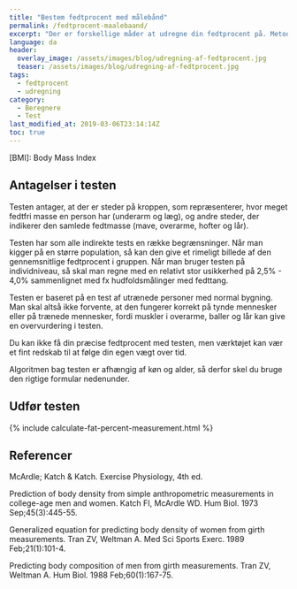 ```yaml
---
title: "Bestem fedtprocent med målebånd"
permalink: /fedtprocent-maalebaand/
excerpt: "Der er forskellige måder at udregne din fedtprocent på. Metoderne er mere eller mindre reliable og valide."
language: da
header:
  overlay_image: /assets/images/blog/udregning-af-fedtprocent.jpg
  teaser: /assets/images/blog/udregning-af-fedtprocent.jpg
tags:
  - fedtprocent
  - udregning
category:
  - Beregnere
  - Test
last_modified_at: 2019-03-06T23:14:14Z
toc: true
---
```


[BMI]: Body Mass Index

## Antagelser i testen

Testen antager, at der er steder på kroppen, som repræsenterer, hvor meget fedtfri masse en person har (underarm og læg), og andre steder, der indikerer den samlede fedtmasse (mave, overarme, hofter og lår).

Testen har som alle indirekte tests en række begrænsninger. Når man kigger på en større population, så kan den give et rimeligt billede af den gennemsnitlige fedtprocent i gruppen. Når man bruger testen på individniveau, så skal man regne med en relativt stor usikkerhed på 2,5% - 4,0% sammenlignet med fx hudfoldsmålinger med fedttang.

Testen er baseret på en test af utrænede personer med normal bygning. Man skal altså ikke forvente, at den fungerer korrekt på tynde mennesker eller på trænede mennesker, fordi muskler i overarme, baller og lår kan give en overvurdering i testen.

Du kan ikke få din præcise fedtprocent med testen, men værktøjet kan vær et fint redskab til at følge din egen vægt over tid.

Algoritmen bag testen er afhængig af køn og alder, så derfor skel du bruge den rigtige formular nedenunder.

## Udfør testen

{% include calculate-fat-percent-measurement.html %}

## Referencer

McArdle; Katch & Katch. Exercise Physiology, 4th ed.

Prediction of body density from simple anthropometric measurements in college-age men and women.
Katch FI, McArdle WD.
Hum Biol. 1973 Sep;45(3):445-55.

Generalized equation for predicting body density of women from girth measurements.
Tran ZV, Weltman A.
Med Sci Sports Exerc. 1989 Feb;21(1):101-4.

Predicting body composition of men from girth measurements.
Tran ZV, Weltman A.
Hum Biol. 1988 Feb;60(1):167-75.